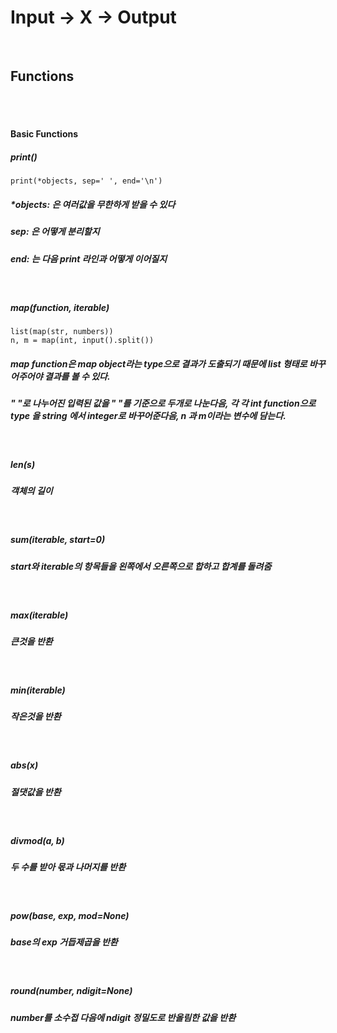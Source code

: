 # **Input -> X -> Output**
<br/>

## Functions
<br/>
<br/>

#### Basic Functions
##### **print()**
```
print(*objects, sep=' ', end='\n')
```
##### **objects: 은 여러값을 무한하게 받을 수 있다*
##### *sep: 은 어떻게 분리할지*
##### *end: 는 다음 print 라인과 어떻게 이어질지*
<br/>

##### **map(function, iterable)**
```
list(map(str, numbers))
n, m = map(int, input().split())
```
##### map function은 map object라는 type으로 결과가 도출되기 때문에 list 형태로 바꾸어주어야 결과를 볼 수 있다. 
##### " "로 나누어진 입력된 값을 " "를 기준으로 두개로 나눈다음, 각 각 int function으로 type 을 string 에서 integer로 바꾸어준다음, n 과 m이라는 변수에 담는다. 
<br/>

##### **len(s)**
##### 객체의 길이 
<br/>

##### **sum(iterable, start=0)**
##### start와 iterable의 항목들을 왼쪽에서 오른쪽으로 합하고 합계를 돌려줌 
<br/>

##### **max(iterable)**
##### 큰것을 반환
<br/>

##### **min(iterable)**
##### 작은것을 반환
<br/>

##### **abs(x)**
##### 절댓값을 반환
<br/>

##### **divmod(a, b)**
##### 두 수를 받아 몫과 나머지를 반환 
<br/>

##### **pow(base, exp, mod=None)**
##### base의 exp 거듭제곱을 반환
<br/>

##### **round(number, ndigit=None)**
##### number를 소수접 다음에 ndigit 정밀도로 반올림한 값을 반환
<br/>